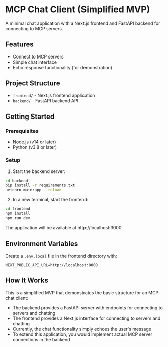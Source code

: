 # MCP Chat Client (Simplified MVP)

A minimal chat application with a Next.js frontend and FastAPI backend for connecting to MCP servers.

## Features

- Connect to MCP servers
- Simple chat interface
- Echo response functionality (for demonstration)

## Project Structure

- `frontend/` - Next.js frontend application
- `backend/` - FastAPI backend API

## Getting Started

### Prerequisites

- Node.js (v14 or later)
- Python (v3.8 or later)

### Setup

1. Start the backend server:
```bash
cd backend
pip install -r requirements.txt
uvicorn main:app --reload
```

2. In a new terminal, start the frontend:
```bash
cd frontend
npm install
npm run dev
```

The application will be available at http://localhost:3000

## Environment Variables

Create a `.env.local` file in the frontend directory with:

```
NEXT_PUBLIC_API_URL=http://localhost:8000
```

## How It Works

This is a simplified MVP that demonstrates the basic structure for an MCP chat client:
- The backend provides a FastAPI server with endpoints for connecting to servers and chatting
- The frontend provides a Next.js interface for connecting to servers and chatting
- Currently, the chat functionality simply echoes the user's message
- To extend this application, you would implement actual MCP server connections in the backend

